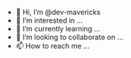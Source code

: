 - 👋 Hi, I’m @dev-mavericks
- 👀 I’m interested in ...
- 🌱 I’m currently learning ...
- 💞️ I’m looking to collaborate on ...
- 📫 How to reach me ...

<!---
dev-mavericks/dev-mavericks is a ✨ special ✨ repository because its `README.md` (this file) appears on your GitHub profile.
You can click the Preview link to take a look at your changes.
--->
